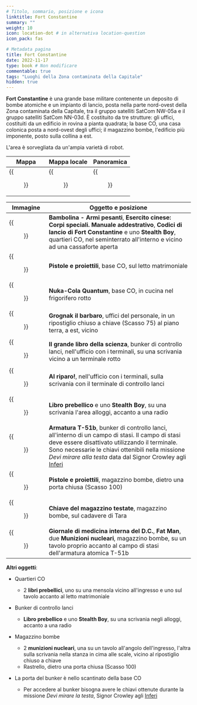 ```yaml
---
# Titolo, sommario, posizione e icona
linktitle: Fort Constantine
summary: ""
weight: 10
icon: location-dot # in alternativa location-question
icon_pack: fas

# Metadata pagina
title: Fort Constantine
date: 2022-11-17
type: book # Non modificare
commentable: true
tags: "Luoghi della Zona contaminata della Capitale"
hidden: true
---
```



<div class="fo3">


**Fort Constantine** è una grande base militare contenente un deposito di bombe atomiche e un impianto di lancio, posta nella parte nord-ovest della Zona contaminata della Capitale, tra il gruppo satelliti SatCom NW-05a e il gruppo satelliti SatCom NN-03d. È costituito da tre strutture: gli uffici, costituiti da un edificio in rovina a pianta quadrata; la base CO, una casa colonica posta a nord-ovest degli uffici;  il magazzino bombe, l'edificio più imponente, posto sulla collina a est.

L'area è sorvegliata da un'ampia varietà di robot.

| Mappa                                       | Mappa locale                                 | Panoramica                                        |
| ------------------------------------------- | -------------------------------------------- | ------------------------------------------------- |
| {{<figure src="fo3/FortConstantine_loc.webp">}} | {{<figure src="fo3/Fort_Constantine_map.webp">}} | {{<figure src="fo3/Ft._Constantine_silo_view.webp">}} |

| Immagine                                                                      | Oggetto e posizione                                                                                                                                                                                                                                                                |
| ----------------------------------------------------------------------------- | ---------------------------------------------------------------------------------------------------------------------------------------------------------------------------------------------------------------------------------------------------------------------------------- |
| {{<figure src="fo3/Lauchcodes_BigGuns_ChineseArmy_SOTM.webp">}}                   | **Bambolina - Armi pesanti**, **Esercito cinese: Corpi speciali. Manuale addestrativo**, **Codici di lancio di Fort Constantine** e uno **Stealth Boy**, quartieri CO, nel seminterrato all'interno e vicino ad una cassaforte aperta                                              |
| {{<figure src="fo3/Ft._Constantine_CO_quarters_Guns_and_bullets.webp">}}          | **Pistole e proiettili**, base CO, sul letto matrimoniale                                                                                                                                                                                                                          |
| {{<figure src="fo3/Ft._Constantine_CO_quarters_kitchen_Nuka-Cola_Quantum.webp">}} | **Nuka-Cola Quantum**, base CO, in cucina nel frigorifero rotto                                                                                                                                                                                                                    |
| {{<figure src="fo3/Personnel_offices_Grognak_the_Barbarian.webp">}}               | **Grognak il barbaro**, uffici del personale, in un ripostiglio chiuso a chiave (Scasso 75) al piano terra, a est, vicino                                                                                                                                                          |
| {{<figure src="fo3/Launch_Control_bunker_Big_Book_of_Science.webp">}}             | **Il grande libro della scienza**, bunker di controllo lanci, nell'ufficio con i terminali, su una scrivania vicino a un terminale rotto                                                                                                                                           |
| {{<figure src="fo3/Launch_Control_bunker_Duck_and_Cover!.webp">}}                 | **Al riparo!**, nell'ufficio con i terminali, sulla scrivania con il terminale di controllo lanci                                                                                                                                                                                  |
| {{<figure src="fo3/Fort_Constantine_Stealth_Boy.jpg">}}                           | **Libro prebellico** e uno **Stealth Boy**, su una scrivania l'area alloggi, accanto a una radio                                                                                                                                                                                   |
| {{<figure src="fo3/T-51b_Constantine.webp">}}                                     | **Armatura T-51b**, bunker di controllo lanci, all'interno di un campo di stasi. Il campo di stasi deve essere disattivato utilizzando il terminale. Sono necessarie le chiavi ottenibili nella missione *Devi mirare alla testa* data dal Signor Crowley agli [Inferi](../inferi) |
| {{<figure src="fo3/Bomb_Storage_Guns_and_Bullets.webp">}}                         | **Pistole e proiettili**, magazzino bombe, dietro una porta chiusa (Scasso 100)                                                                                                                                                                                                    |
| {{<figure src="fo3/TarasCorpse.webp">}}                                           | **Chiave del magazzino testate**, magazzino bombe, sul cadavere di Tara                                                                                                                                                                                                            |
| {{<figure src="fo3/Bomb_Storage_Most_notable_loot.webp">}}                        | **Giornale di medicina interna del D.C.**, **Fat Man**, due **Munizioni nucleari**, magazzino bombe, su un tavolo proprio accanto al campo di stasi dell'armatura atomica T-51b                                                                                                    |

**Altri oggetti**:
- Quartieri CO
	- 2 **libri prebellici**, uno su una mensola vicino all'ingresso e uno sul tavolo accanto al letto matrimoniale
- Bunker di controllo lanci
	- **Libro prebellico** e uno **Stealth Boy**, su una scrivania negli alloggi, accanto a una radio
- Magazzino bombe
	- 2 **munizioni nucleari**, una su un tavolo all'angolo dell'ingresso, l'altra sulla scrivania nella stanza in cima alle scale, vicino al ripostiglio chiuso a chiave
	- Rastrello, dietro una porta chiusa (Scasso 100)

- La porta del bunker è nello scantinato della base CO
	- Per accedere al bunker bisogna avere le chiavi ottenute durante la missione *Devi mirare la testa*, Signor Crowley agli [Inferi](../Inferi)
	
	
</div>

